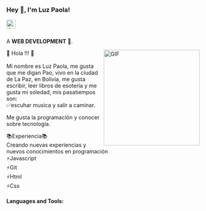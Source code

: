 <h3 title="hehehe"> Hey 👋, I'm Luz Paola!</h3>

<a href="www.linkedin.com/in/Luz Paola Limachi Aguilar">
  <img align="left" alt="Jaskirat's LinkedIn" width="24px" src="https://cdn.jsdelivr.net/npm/simple-icons@v3/icons/linkedin.svg" />
</a>

<br />
<br />

A **WEB DEVELOPMENT** 🚀.

<img align="right" alt="GIF" src="https://i.pinimg.com/originals/e4/26/70/e426702edf874b181aced1e2fa5c6cde.gif" height="250" />

👋 Hola !!! 👋<br />
<br />
Mi nombre es Luz Paola, me gusta que me digan Pao, vivo en la ciudad de La Paz, en Bolivia, me gusta escribir, leer libros de esoteria y me gusta mi soledad, mis pasatiempos son: <br />
✅escuhar musica y salir a caminar. <br />

Me gusta la programación y conocer sobre tecnología. <br />

📚Experiencia📚 <br />
Creando nuevas experiencias y nuevos conocimientos en programación <br />
⚡Javascript <br />
⚡Git <br />
⚡Html <br />
⚡Css <br />
<br />
**Languages and Tools:**  
